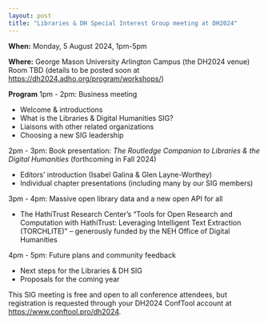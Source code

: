 ```yaml
---
layout: post
title: "Libraries & DH Special Interest Group meeting at DH2024"
---
```

**When:** Monday, 5 August 2024, 1pm-5pm

**Where:** George Mason University Arlington Campus (the DH2024 venue)
Room TBD (details to be posted soon at https://dh2024.adho.org/program/workshops/)

**Program**
1pm - 2pm: Business meeting
- Welcome & introductions
- What is the Libraries & Digital Humanities SIG?
- Liaisons with other related organizations
- Choosing a new SIG leadership

2pm - 3pm: Book presentation: _The Routledge Companion to Libraries & the Digital Humanities_ (forthcoming in Fall 2024)
- Editors’ introduction (Isabel Galina & Glen Layne-Worthey)
- Individual chapter presentations (including many by our SIG members)

3pm - 4pm: Massive open library data and a new open API for all
- The HathiTrust Research Center’s “Tools for Open Research and Computation with HathiTrust: Leveraging Intelligent Text Extraction (TORCHLITE)” – generously funded by the NEH Office of Digital Humanities

4pm - 5pm: Future plans and community feedback
- Next steps for the Libraries & DH SIG
- Proposals for the coming year


This SIG meeting is free and open to all conference attendees, but registration is requested through your DH2024 ConfTool account at https://www.conftool.pro/dh2024.

